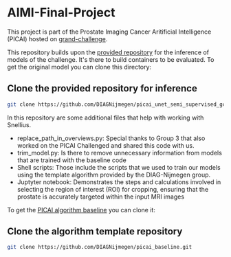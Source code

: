 # AIMI-Final-Project

This project is part of the Prostate Imaging Cancer Aritificial Intelligence (PICAI) hosted on [grand-challenge](https://pi-cai.grand-challenge.org/).

This repository builds upon the [provided repository](https://github.com/DIAGNijmegen/picai_unet_semi_supervised_gc_algorithm) for the inference of models of the challenge. It's there to build containers to be evaluated. To get the original model you can clone this directory:

## Clone the provided repository for inference
```bash
git clone https://github.com/DIAGNijmegen/picai_unet_semi_supervised_gc_algorithm.git
```
In this repository are some additional files that help with working with Snellius.
- replace_path_in_overviews.py: Special thanks to Group 3 that also worked on the PICAI Challenged and shared this code with us.
- trim_model.py: Is there to remove unnecessary information from models that are trained with the baseline code
- Shell scripts: Those include the scripts that we used to train our models using the template algorithm provided by the DIAG-Nijmegen group.
- Juptyter notebook: Demonstrates the steps and calculations involved in selecting the region of interest (ROI) for cropping, ensuring that the prostate is accurately targeted within the input MRI images

To get the [PICAI algorithm baseline](https://github.com/DIAGNijmegen/picai_baseline/) you can clone it:

## Clone the algorithm template repository
```bash
git clone https://github.com/DIAGNijmegen/picai_baseline.git
```